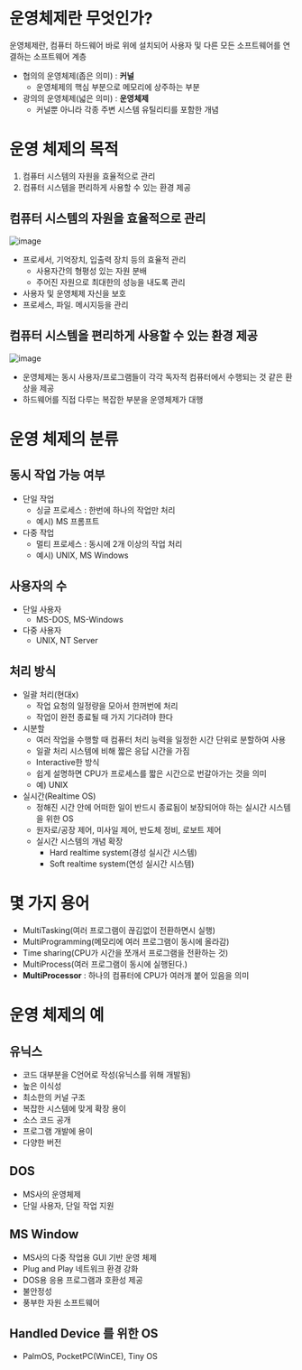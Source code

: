 # 운영체제란 무엇인가?  
운영체제란, 컴퓨터 하드웨어 바로 위에 설치되어 사용자 및 다른 모든 소프트웨어를 연결하는 소프트웨어 계층   

* 협의의 운영체제(좁은 의미) : **커널**     
    * 운영체제의 핵심 부분으로 메모리에 상주하는 부분 
* 광의의 운영체제(넓은 의미) : **운영체제**    
    * 커널뿐 아니라 각종 주변 시스템 유틸리티를 포함한 개념  
 
# 운영 체제의 목적 
 
1. 컴퓨터 시스템의 자원을 효율적으로 관리    
2. 컴퓨터 시스템을 편리하게 사용할 수 있는 환경 제공      
   
## 컴퓨터 시스템의 자원을 효율적으로 관리  

![image](https://user-images.githubusercontent.com/50267433/140609395-6507975a-5b69-4554-a1ee-d53904bc3a04.png)

* 프로세서, 기억장치, 입출력 장치 등의 효율적 관리 
    * 사용자간의 형평성 있는 자원 분배
    * 주어진 자원으로 최대한의 성능을 내도록 관리 
* 사용자 및 운영체제 자신을 보호 
* 프로세스, 파일. 메시지등을 관리 

## 컴퓨터 시스템을 편리하게 사용할 수 있는 환경 제공 

![image](https://user-images.githubusercontent.com/50267433/140609410-65c5dfc4-1049-4359-9a3b-c0e0d44ac11d.png)

* 운영체제는 동시 사용자/프로그램들이 각각 독자적 컴퓨터에서 수행되는 것 같은 환상을 제공     
* 하드웨어를 직접 다루는 복잡한 부분을 운영체제가 대행     

# 운영 체제의 분류 
## 동시 작업 가능 여부

* 단일 작업
    * 싱글 프로세스 : 한번에 하나의 작업만 처리  
    * 예시) MS 프롬프트
* 다중 작업 
    * 멀티 프로세스 : 동시에 2개 이상의 작업 처리 
    * 예시) UNIX, MS Windows 
## 사용자의 수

* 단일 사용자 
    * MS-DOS, MS-Windows
* 다중 사용자
    * UNIX, NT Server   
## 처리 방식 

* 일괄 처리(현대x) 
    * 작업 요청의 일정량을 모아서 한꺼번에 처리 
    * 작업이 완전 종료될 때 가지 기다려야 한다 
* 시분할
    * 여러 작업을 수행할 때 컴퓨터 처리 능력을 일정한 시간 단위로 분할하여 사용 
    * 일괄 처리 시스템에 비해 짧은 응답 시간을 가짐 
    * Interactive한 방식  
    * 쉽게 설명하면 CPU가 프로세스를 짧은 시간으로 번갈아가는 것을 의미 
    * 예) UNIX 
* 실시간(Realtime OS)
    * 정해진 시간 안에 어떠한 일이 반드시 종료됨이 보장되어야 하는 실시간 시스템을 위한 OS
    * 원자로/공장 제어, 미사일 제어, 반도체 정비, 로보트 제어 
    * 실시간 시스템의 개념 확장 
        * Hard realtime system(경성 실시간 시스템)
        * Soft realtime system(연성 실시간 시스템) 

# 몇 가지 용어 

* MultiTasking(여러 프로그램이 끊김없이 전환하면시 실행)
* MultiProgramming(메모리에 여러 프로그램이 동시에 올라감) 
* Time sharing(CPU가 시간을 쪼개서 프로그램을 전환하는 것)  
* MultiProcess(여러 프로그램이 동시에 실행된다.)
* **MultiProcessor** : 하나의 컴퓨터에 CPU가 여러개 붙어 있음을 의미 

# 운영 체제의 예 
## 유닉스
* 코드 대부분을 C언어로 작성(유닉스를 위해 개발됨)   
* 높은 이식성 
* 최소한의 커널 구조 
* 복잡한 시스템에 맞게 확장 용이 
* 소스 코드 공개 
* 프로그램 개발에 용이 
* 다양한 버전 

## DOS
* MS사의 운영체제 
* 단일 사용자, 단일 작업 지원 

## MS Window
* MS사의 다중 작업용 GUI 기반 운영 체제 
* Plug and Play 네트워크 환경 강화 
* DOS용 응용 프로그램과 호환성 제공 
* 불안정성 
* 풍부한 자원 소프트웨어 

## Handled Device 를 위한 OS 
* PalmOS, PocketPC(WinCE), Tiny OS 


